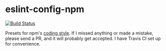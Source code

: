 # eslint-config-npm

[![Build Status](https://travis-ci.org/isiahmeadows/eslint-config-npm.svg)](https://travis-ci.org/isiahmeadows/eslint-config-npm)

Presets for npm's [coding style](https://docs.npmjs.com/misc/coding-style). If I missed anything or made a mistake, please send a PR, and it will probably get accepted. I have Travis CI set up for convenience.
